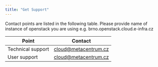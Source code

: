 ```yaml
---
title: "Get Support"
---
```

Contact points are listed in the following table. Please provide name of instance of openstack you are using e.g. brno.openstack.cloud.e-infra.cz

| Point                    | Contact                                                        |
|--------------------------|----------------------------------------------------------------|
| Technical support        | cloud@metacentrum.cz                                           |
| User support             | cloud@metacentrum.cz                                           |
